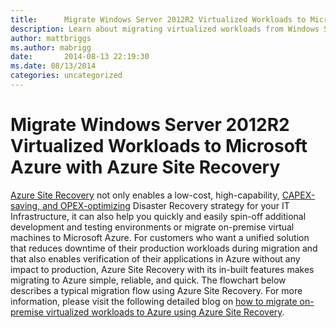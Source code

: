 ```yaml
---
title:      Migrate Windows Server 2012R2 Virtualized Workloads to Microsoft Azure with Azure Site Recovery
description: Learn about migrating virtualized workloads from Windows Server 2012R2 to Microsoft Azure using Azure Site Recovery.
author: mattbriggs
ms.author: mabrigg
date:       2014-08-13 22:19:30
ms.date: 08/13/2014
categories: uncategorized
---
```

# Migrate Windows Server 2012R2 Virtualized Workloads to Microsoft Azure with Azure Site Recovery

[Azure Site Recovery](https://aka.ms/rg1_Azure_Site_Recovery) not only enables a low-cost, high-capability, [CAPEX-saving, and OPEX-optimizing](https://aka.ms/rg1_disaster_recovery_to_azure) Disaster Recovery strategy for your IT Infrastructure, it can also help you quickly and easily spin-off additional development and testing environments or migrate on-premise virtual machines to Microsoft Azure. For customers who want a unified solution that reduces downtime of their production workloads during migration and that also enables verification of their applications in Azure without any impact to production, Azure Site Recovery with its in-built features makes migrating to Azure simple, reliable, and quick. The flowchart below describes a typical migration flow using Azure Site Recovery. For more information, please visit the following detailed blog on [how to migrate on-premise virtualized workloads to Azure using Azure Site Recovery](https://aka.ms/rg1_Migration_Blog_Azure_Blog).

<!--[![Flowchart describing workflow for migrating on-premise virtualized workloads to Azure using Azure Site Recovery.](https://msdnshared.blob.core.windows.net/media/TNBlogsFS/prod.evol.blogs.technet.com/CommunityServer.Blogs.Components.WeblogFiles/00/00/00/50/45/metablogapi/ASR_Migration_Solution_thumb_6CEDC22C.png)](https://msdnshared.blob.core.windows.net/media/TNBlogsFS/prod.evol.blogs.technet.com/CommunityServer.Blogs.Components.WeblogFiles/00/00/00/50/45/metablogapi/ASR_Migration_Solution_398F6E1F.png)-->

